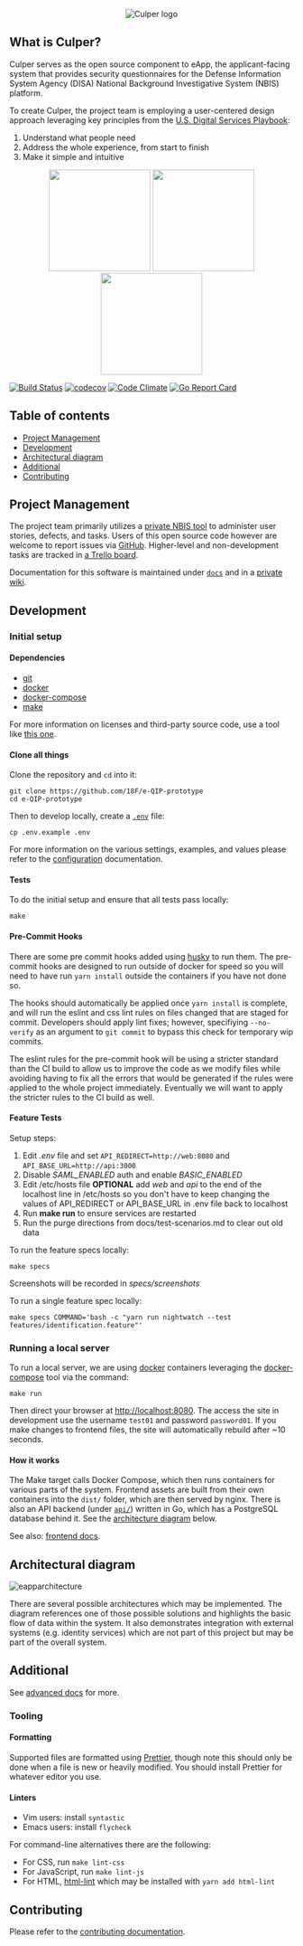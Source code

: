 <p align="center">
	<p align="center">
		<img src="/src/img/culper-logo.png" alt="Culper logo">
	</p>
</p>

## What is Culper?
Culper serves as the open source component to eApp, the applicant-facing system that provides security questionnaires for the Defense Information System Agency (DISA) National Background Investigative System (NBIS) platform.

To create Culper, the project team is employing a user-centered design approach leveraging key principles from the [U.S. Digital Services Playbook][8]:

1. Understand what people need
1. Address the whole experience, from start to finish
1. Make it simple and intuitive

<p align="center">
   <img src="/src/img/culper-screen-1.png" height="180">
   <img src="/src/img/culper-screen-2.png" height="180">
   <img src="/src/img/culper-screen-3.png" height="180">
 </p>

[![Build Status][badge_ci_18f]][2] [![codecov][badge_cov_18f]][24] [![Code Climate][badge_cc_18f]][3] [![Go Report Card][badge_goreportcard_18f]][22]

## Table of contents

- [Project Management](#project-management)
- [Development](#development)
- [Architectural diagram](#architectural-diagram)
- [Additional](#additional)
- [Contributing](#contributing)

## Project Management

The project team primarily utilizes a [private NBIS tool](https://docs.google.com/document/d/1X-4M4-hLOziK6CyXoe8GhdfSjzzY5EYQLXcLmXpNqds) to administer user stories, defects, and tasks. Users of this open source code however are welcome to report issues via [GitHub](https://github.com/18F/e-QIP-prototype/issues). Higher-level and non-development tasks are tracked in [a Trello board](https://trello.com/b/xexcFZ81/eapp-internal).

Documentation for this software is maintained under [`docs`](./docs) and in a [private wiki](https://docs.google.com/document/d/1pgFmYxVQIbfOi68CUypXWdrPAU7kPivKeLCSW0qgHso).

## Development

### Initial setup

#### Dependencies

- [git](https://git-scm.com)
- [docker][21]
- [docker-compose][20]
- [make](https://www.gnu.org/software/make/)

For more information on licenses and third-party source code, use a tool like [this one](https://github.com/bmallred/licenses).

#### Clone all things

Clone the repository and `cd` into it:

```shell
git clone https://github.com/18F/e-QIP-prototype
cd e-QIP-prototype
```

Then to develop locally, create a [`.env`](.env.example) file:

```shell
cp .env.example .env
```

For more information on the various settings, examples, and values please refer to the [configuration](docs/CONFIGURATION.md) documentation.

#### Tests

To do the initial setup and ensure that all tests pass locally:

```shell
make
```

#### Pre-Commit Hooks

There are some pre commit hooks added using [husky](https://github.com/typicode/husky) to run them. The pre-commit hooks are designed to run outside of docker for speed so you will need to have run `yarn install` outside the containers if you have not done so.

The hooks should automatically be applied once `yarn install` is complete, and will run the eslint and css lint rules on files changed that are staged for commit. Developers should apply lint fixes; however, specifiying `--no-verify` as an argument to `git commit` to bypass this check for temporary wip commits.

The eslint rules for the pre-commit hook will be using a stricter standard than the CI build to allow us to improve the code as we modify files while avoiding having to fix all the errors that would be generated if the rules were applied to the whole project immediately. Eventually we will want to apply the stricter rules to the CI build as well.

#### Feature Tests

Setup steps:

1. Edit _.env_ file and set `API_REDIRECT=http://web:8080` and `API_BASE_URL=http://api:3000`
1. Disable *SAML\_ENABLED* auth and enable *BASIC\_ENABLED*
1. Edit /etc/hosts file __OPTIONAL__ add _web_ and _api_ to the end of the localhost line in /etc/hosts so you don't have to keep changing the values of API\_REDIRECT or API\_BASE\_URL in .env file back to localhost
1. Run __make run__ to ensure services are restarted
1. Run the purge directions from docs/test-scenarios.md to clear out old data

To run the feature specs locally:

```shell
make specs
```

Screenshots will be recorded in _specs/screenshots_

To run a single feature spec locally:

```shell
make specs COMMAND='bash -c "yarn run nightwatch --test features/identification.feature"'
```

### Running a local server

To run a local server, we are using [docker][21] containers leveraging the [docker-compose][20] tool via the command:

```shell
make run
```

Then direct your browser at [http://localhost:8080](http://localhost:8080). The access the site in development use the username `test01` and password `password01`. If you make changes to frontend files, the site will automatically rebuild after ~10 seconds.

#### How it works

The Make target calls Docker Compose, which then runs containers for various parts of the system. Frontend assets are built from their own containers into the `dist/` folder, which are then served by nginx. There is also an API backend (under [`api/`](api)) written in Go, which has a PostgreSQL database behind it. See the [architecture diagram](#architectural-diagram) below.

See also: [frontend docs](docs/frontend.md).

## Architectural diagram

![eapparchitecture](https://user-images.githubusercontent.com/12962390/37600234-1ecdb4ba-2b5d-11e8-99b3-a07f46aef611.png)

There are several possible architectures which may be implemented. The diagram references one of those possible solutions and highlights the basic flow of data within the system. It also demonstrates integration with external systems (e.g. identity services) which are not part of this project but may be part of the overall system.

## Additional

See [advanced docs](docs/advanced.md) for more.

### Tooling

#### Formatting

Supported files are formatted using [Prettier](https://prettier.io/), though note this should only be done when a file is new or heavily modified. You should install Prettier for whatever editor you use.

#### Linters

- Vim users: install `syntastic`
- Emacs users: install `flycheck`

For command-line alternatives there are the following:

- For CSS, run `make lint-css`
- For JavaScript, run `make lint-js`
- For HTML, [html-lint][15] which may be installed with `yarn add html-lint`

## Contributing

Please refer to the [contributing documentation][18].

[badge_chat]: https://img.shields.io/badge/chat-slack-green.svg
[badge_ci_18f]: https://circleci.com/gh/18F/e-QIP-prototype.svg?style=shield
[badge_cc_18f]: https://codeclimate.com/github/18F/e-QIP-prototype/badges/gpa.svg
[badge_cov_18f]: https://codecov.io/gh/18F/e-QIP-prototype/branch/master/graph/badge.svg
[badge_goreportcard_18f]: https://goreportcard.com/badge/github.com/18F/e-QIP-prototype
[1]: https://gsa-tts.slack.com/messages/acq-e-qip-vendor
[2]: https://circleci.com/gh/18F/e-QIP-prototype
[3]: https://codeclimate.com/github/18F/e-QIP-prototype
[4]: https://continua11y.18f.gov/18F/e-QIP-prototype
[5]: https://circleci.com/gh/18F/e-QIP-prototype
[6]: https://codeclimate.com/github/18F/e-QIP-prototype
[7]: https://continua11y.18f.gov/truetandem/e-QIP-prototype
[8]: https://playbook.cio.gov/#plays_index_anchor
[9]: https://help.github.com/articles/tracking-the-progress-of-your-work-with-projects
[14]: http://jshint.com
[15]: https://github.com/curtisj44/HTML-Lint
[16]: https://www.npmjs.com
[18]: CONTRIBUTING.md
[19]: https://yarnpkg.com
[20]: https://docs.docker.com/compose
[21]: https://docker.com
[22]: https://goreportcard.com/report/github.com/18F/e-QIP-prototype
[23]: https://goreportcard.com/report/github.com/18F/e-QIP-prototype
[24]: https://codecov.io/gh/18F/e-QIP-prototype
[25]: https://codecov.io/gh/truetandem/e-QIP-prototype
